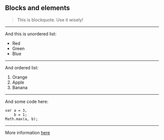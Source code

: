 ## Blocks and elements

> This is blockquote. Use it wisely!

***

And this is unordered list:

* Red
* Green
* Blue

***

And ordered list:

1. Orange
2. Apple
3. Banana  

***

And some code here:

	var a = 3,
		b = 1;
	Math.max(a, b);
	
***
	
More information [here](http://daringfireball.net/projects/markdown/syntax)
